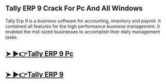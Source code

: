 ## Tally ERP 9 Crack For Pc And All Windows

Tally Erp 9 is a business software for accounting, inventory and payroll. It contained all features for the high performance business management. It enabled the mid-sized businesses to accomplish their daily management tasks.

## [➤ ►👉Tally ERP 9 Pc](https://fullsetup.info/dl/)

## [➤ ►👉Tally ERP 9](https://fullsetup.info/dl/)

